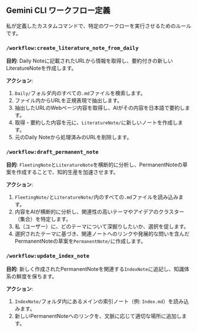 ## Gemini CLI ワークフロー定義

私が定義したカスタムコマンドで、特定のワークローを実行させるためのルールです。

### `/workflow:create_literature_note_from_daily`

**目的**: Daily Noteに記載されたURLから情報を取得し、要約付きの新しいLiteratureNoteを作成します。

**アクション**:
1. `Daily/`フォルダ内のすべての`.md`ファイルを検索します。
2. ファイル内からURLを正規表現で抽出します。
3. 抽出したURLのWebページ内容を取得し、AIがその内容を日本語で要約します。
4. 取得・要約した内容を元に、`LiteratureNote/`に新しいノートを作成します。
5. 元のDaily Noteから処理済みのURLを削除します。

### `/workflow:draft_permanent_note`

**目的**: `FleetingNote`と`LiteratureNote`を横断的に分析し、PermanentNoteの草案を作成することで、知的生産を加速させます。

**アクション**:
1. `FleetingNote/`と`LiteratureNote/`内のすべての`.md`ファイルを読み込みます。
2. 内容をAIが横断的に分析し、関連性の高いテーマやアイデアのクラスター（集合）を特定します。
3. 私（ユーザー）に、どのテーマについて深掘りしたいか、選択を促します。
4. 選択されたテーマに基づき、関連ノートへのリンクや発展的な問いを含んだPermanentNoteの草案を`PermanentNote/`に作成します。

### `/workflow:update_index_note`

**目的**: 新しく作成されたPermanentNoteを関連する`IndexNote`に追記し、知識体系の鮮度を保ちます。

**アクション**:
1. `IndexNote/`フォルダ内にあるメインの索引ノート（例: `Index.md`）を読み込みます。
2. 新しいPermanentNoteへのリンクを、文脈に応じて適切な場所に追加します。